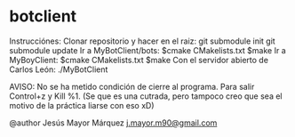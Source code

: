 botclient
=========

Instrucciónes:
Clonar repositorio y hacer en el raiz:
git submodule init
git submodule update
Ir a MyBotClient/bots:
$cmake CMakelists.txt
$make
Ir a MyBoyClient:
$cmake CMakelists.txt
$make
Con el servidor abierto de Carlos León:
./MyBotClient

AVISO: No se ha metido condición de cierre al programa. Para salir Control+z y Kill %1. (Se que es una cutrada, pero tampoco creo que sea el motivo de la práctica liarse con eso xD)

@author Jesús Mayor Márquez <j.mayor.m90@gmail.com>
